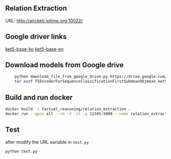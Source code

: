 <!--
 Copyright 2021 san kim
 
 Licensed under the Apache License, Version 2.0 (the "License");
 you may not use this file except in compliance with the License.
 You may obtain a copy of the License at
 
     http://www.apache.org/licenses/LICENSE-2.0
 
 Unless required by applicable law or agreed to in writing, software
 distributed under the License is distributed on an "AS IS" BASIS,
 WITHOUT WARRANTIES OR CONDITIONS OF ANY KIND, either express or implied.
 See the License for the specific language governing permissions and
 limitations under the License.
-->

## Relation Extraction

URL: http://aircketi.iptime.org:10022/

## Google driver links

[ket5-base-ko](https://drive.google.com/file/d/1d8FgJPZ5my-VAdyd7HPQoWzzCP1FGSg9/view?usp=sharing)
[ket5-base-en](https://drive.google.com/file/d/1VR3npo-Th3mA0Dfw-_L0aB1yXIr3UJx6/view?usp=sharing)

## Download models from Google drive

```bash
    python download_file_from_google_drive.py https://drive.google.com/file/d/1Xwd0xrp2eEbAbpnUWdLdG0U3kYeUd1q-/view?usp=sharing T5EncoderForSequenceClassificationFirstSubmeanObjmean_ket5-base-ko_weights.tgz
    tar xvzf T5EncoderForSequenceClassificationFirstSubmeanObjmean_ket5-base-ko_weights.tgz
```

## Build and run docker

```bash
docker build -t factual_reasoning/relation_extraction .
docker run --gpus all --rm -d -it -p 12345:5000 --name relation_extraction factual_reasoning/relation_extraction
```

## Test

after modify the URL variable in `test.py`

```bash
python test.py
```

